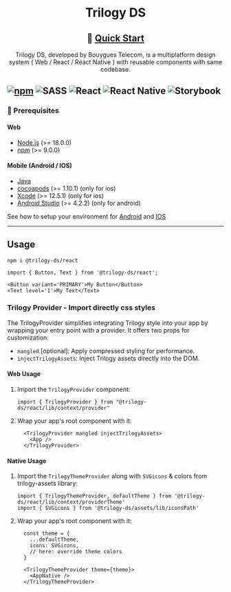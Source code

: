 <div align='center'>

# Trilogy DS

## 🚀 [Quick Start](#usage)

Trilogy DS, developed by Bouygues Telecom, is a multiplatform design system ( Web / React / React Native ) with reusable components with same codebase.

</div>

[![npm](https://img.shields.io/npm/v/@trilogy-ds/react?style=for-the-badge&logo=npm&logoColor=white&color=D44A4A)](https://www.npmjs.com/package/@trilogy-ds/react)
![SASS](https://img.shields.io/badge/SASS-hotpink.svg?style=for-the-badge&logo=SASS&logoColor=white)
![React](https://img.shields.io/badge/react-%2320232a.svg?style=for-the-badge&logo=react&logoColor=%2361DAFB)
![React Native](https://img.shields.io/badge/react_native-%2320232a.svg?style=for-the-badge&logo=react&logoColor=%2361DAFB)
![Storybook](https://img.shields.io/badge/-Storybook-FF4785?style=for-the-badge&logo=storybook&logoColor=white)
---

### 🚨 Prerequisites

#### Web

- [Node.js](https://nodejs.org/en/) (>= 18.0.0)
- [npm](https://www.npmjs.com/) (>= 9.0.0)

#### Mobile (Android / IOS)

- [Java](https://www.java.com/fr/download/manual.jsp)
- [cocoapods](https://cocoapods.org/) (>= 1.10.1) (only for ios)
- [Xcode](https://developer.apple.com/xcode/) (>= 12.5.1) (only for ios)
- [Android Studio](https://developer.android.com/studio) (>= 4.2.2) (only for android)

See how to setup your environment for [Android](https://reactnative.dev/docs/environment-setup) and [IOS](https://reactnative.dev/docs/environment-setup)

---

## Usage

```
npm i @trilogy-ds/react
```

```tsx
import { Button, Text } from '@trilogy-ds/react';

<Button variant='PRIMARY'>My Button</Button>
<Text level='1'>My Text</Text>
```

### Trilogy Provider - Import directly css styles

The TrilogyProvider simplifies integrating Trilogy style into your app by wrapping your entry point with a provider. It offers two props for customization:

- `mangled` [optional]: Apply compressed styling for performance.
- `injectTrilogyAssets`: Inject Trilogy assets directly into the DOM.

#### Web Usage

1. Import the `TrilogyProvider` component:

   ```tsx
   import { TrilogyProvider } from "@trilogy-ds/react/lib/context/provider"
   ```

2. Wrap your app's root component with it:

   ```tsx
     <TrilogyProvider mangled injectTrilogyAssets>
       <App />
     </TrilogyProvider>
   ```

#### Native Usage

1. Import the `TrilogyThemeProvider` along with `SVGicons` & colors from trilogy-assets library:

   ```tsx
   import { TrilogyThemeProvider, defaultTheme } from '@trilogy-ds/react/lib/context/providerTheme'
   import { SVGicons } from '@trilogy-ds/assets/lib/iconsPath'
   ```

2. Wrap your app's root component with it:

   ```tsx
     const theme = {
       ...defaultTheme,
       icons: SVGicons,
       // here: override theme colors
     }

     <TrilogyThemeProvider theme={theme}>
       <AppNative />
     </TrilogyThemeProvider>
   ```
